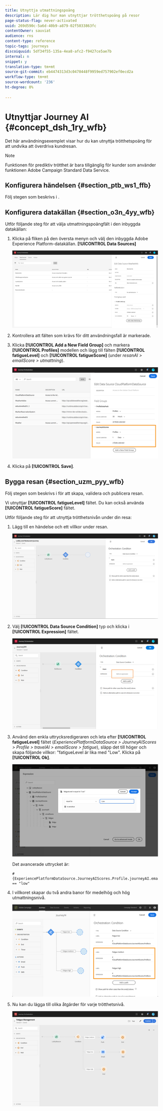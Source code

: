 ```yaml
---
title: Utnyttja utmattningspoäng
description: Lär dig hur man utnyttjar trötthetspoäng på resor
page-status-flag: never-activated
uuid: 269d590c-5a6d-40b9-a879-02f5033863fc
contentOwner: sauviat
audience: rns
content-type: reference
topic-tags: journeys
discoiquuid: 5df34f55-135a-4ea8-afc2-f9427ce5ae7b
internal: n
snippet: y
translation-type: tm+mt
source-git-commit: eb4474313d3c0470448f9959ed757902ef0ecd2a
workflow-type: tm+mt
source-wordcount: '236'
ht-degree: 0%

---
```



# Utnyttjar Journey AI {#concept_dsh_1ry_wfb}

Det här användningsexemplet visar hur du kan utnyttja trötthetspoäng för att undvika att överdriva kundresan.

>[!NOTE]
>
>Funktionen för prediktiv trötthet är bara tillgänglig för kunder som använder funktionen Adobe Campaign Standard Data Service.

## Konfigurera händelsen {#section_ptb_ws1_ffb}

Följ stegen som beskrivs i [](../event/about-events.md).

## Konfigurera datakällan {#section_o3n_4yy_wfb}

Utför följande steg för att välja utmattningspoängfält i den inbyggda datakällan:

1. Klicka på fliken på den översta menyn och välj den inbyggda Adobe Experience Platform-datakällan. **[!UICONTROL Data Sources]**

   ![](../assets/journey23.png)

1. Kontrollera att fälten som krävs för ditt användningsfall är markerade.
1. Klicka **[!UICONTROL Add a New Field Group]** och markera **[!UICONTROL Profiles]** modellen och lägg till fälten **[!UICONTROL fatigueLevel]** och **[!UICONTROL fatigueScore]** (under _resanAI > emailScore > utmattning_).

   ![](../assets/journeyuc3_1.png)

1. Klicka på **[!UICONTROL Save]**.

## Bygga resan {#section_uzm_pyy_wfb}

Följ stegen som beskrivs i [](../building-journeys/journey.md)för att skapa, validera och publicera resan.

Vi utnyttjar **[!UICONTROL fatigueLevel]** fältet. Du kan också använda **[!UICONTROL fatigueScore]** fältet.

Utför följande steg för att utnyttja trötthetsnivån under din resa:

1. Lägg till en händelse och ett villkor under resan.

   ![](../assets/journeyuc2_14.png)

1. Välj **[!UICONTROL Data Source Condition]** typ och klicka i **[!UICONTROL Expression]** fältet.

   ![](../assets/journeyuc3_2.png)

1. Använd den enkla uttrycksredigeraren och leta efter **[!UICONTROL fatigueLevel]** fältet (_ExperiencePlatformDataSource > JourneyAIScores > Profile > travelAI > emailScore > fatigue_), släpp det till höger och skapa följande villkor: &quot;fatigueLevel är lika med &quot;Low&quot;. Klicka på **[!UICONTROL Ok]**.

   ![](../assets/journeyuc3_3.png)

   Det avancerade uttrycket är:

   ```
   #{ExperiencePlatformDataSource.JourneyAIScores.Profile.journeyAI.emailScore.fatigue.fatigueLevel} == "low"
   ```

1. I villkoret skapar du två andra banor för medelhög och hög utmattningsnivå.

   ![](../assets/journeyuc3_4.png)

1. Nu kan du lägga till olika åtgärder för varje trötthetsnivå.

   ![](../assets/journeyuc3_5.png)
